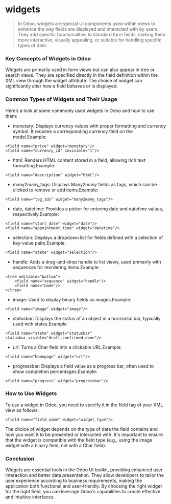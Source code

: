 # widgets
> In Odoo, widgets are special UI components used within views to enhance the way fields are displayed and interacted with by users. They add specific functionalities to standard form fields, making them more interactive, visually appealing, or suitable for handling specific types of data.

### Key Concepts of Widgets in Odoo
Widgets are primarily used in form views but can also appear in tree or search views. They are specified directly in the field definition within the XML view through the widget attribute. The choice of widget can significantly alter how a field behaves or is displayed.

### Common Types of Widgets and Their Usage
Here’s a look at some commonly used widgets in Odoo and how to use them:

- monetary: Displays currency values with proper formatting and currency symbol. It requires a corresponding currency field on the model.Example:
```
<field name="price" widget="monetary"/>
<field name="currency_id" invisible="1"/>
```
- html: Renders HTML content stored in a field, allowing rich text formatting.Example:
```
<field name="description" widget="html"/>
```
- many2many_tags: Displays Many2many fields as tags, which can be clicked to remove or add items.Example:
```
<field name="tag_ids" widget="many2many_tags"/>
```
- date, datetime: Provides a picker for entering date and datetime values, respectively.Example:
```
<field name="start_date" widget="date"/>
<field name="appointment_time" widget="datetime"/>
```
- selection: Displays a dropdown list for fields defined with a selection of key-value pairs.Example:
```
<field name="state" widget="selection"/>
```
- handle: Adds a drag-and-drop handle to list views, used primarily with sequences for reordering items.Example:
```
<tree editable="bottom">
    <field name="sequence" widget="handle"/>
    <field name="name"/>
</tree>
```
- image: Used to display binary fields as images.Example:
```
<field name="image" widget="image"/>
```
- statusbar: Displays the status of an object in a horizontal bar, typically used with states.Example:
```
<field name="state" widget="statusbar" statusbar_visible="draft,confirmed,done"/>
```
- url: Turns a Char field into a clickable URL.Example:
```
<field name="homepage" widget="url"/>
```
- progressbar: Displays a field value as a progress bar, often used to show completion percentages.Example:
```
<field name="progress" widget="progressbar"/>
```
### How to Use Widgets
To use a widget in Odoo, you need to specify it in the field tag of your XML view as follows:

```
<field name="field_name" widget="widget_type"/>
```
The choice of widget depends on the type of data the field contains and how you want it to be presented or interacted with. It's important to ensure that the widget is compatible with the field type (e.g., using the image widget with a binary field, not with a Char field).

### Conclusion
Widgets are essential tools in the Odoo UI toolkit, providing enhanced user interaction and better data presentation. They allow developers to tailor the user experience according to business requirements, making the application both functional and user-friendly. By choosing the right widget for the right field, you can leverage Odoo's capabilities to create effective and intuitive interfaces.
